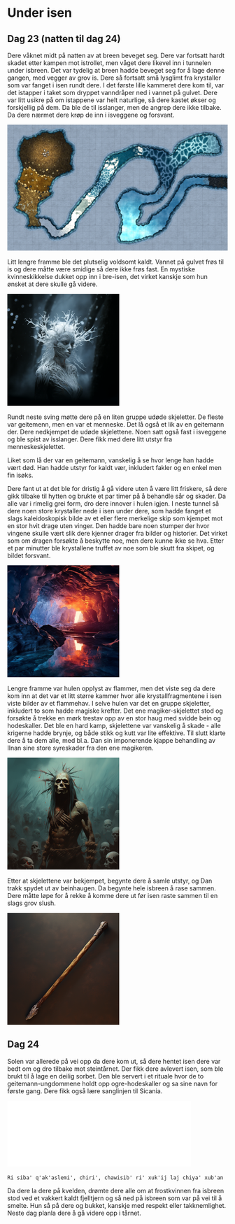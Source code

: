 # Under isen

## Dag 23 (natten til dag 24)

Dere våknet midt på natten av at breen beveget seg. Dere var fortsatt hardt skadet etter kampen mot istrollet, men våget dere likevel inn i tunnelen under isbreen. 
Det var tydelig at breen hadde beveget seg for å lage denne gangen, med vegger av grov is. Dere så fortsatt små lysglimt fra krystaller som var fanget i isen rundt dere.
I det første lille kammeret dere kom til, var det istapper i taket som dryppet vanndråper ned i vannet på gulvet. Dere var litt usikre på om istappene var
helt naturlige, så dere kastet økser og forskjellig på dem. Da ble de til isslanger, men de angrep dere ikke tilbake. Da dere nærmet dere krøp de inn i isveggene
og forsvant.

<img src="images/ice_tunnels_mini.png" alt="Tunneler under isbreen"/>

Litt lengre framme ble det plutselig voldsomt kaldt. Vannet på gulvet frøs til is og dere måtte være smidige så dere ikke frøs fast. En mystiske kvinneskikkelse
dukket opp inn i bre-isen, det virket kanskje som hun ønsket at dere skulle gå videre. 

<img src="images/frost_mini.png" alt="Frostdamen"/>

Rundt neste sving møtte dere på en liten gruppe udøde skjeletter. De fleste
var geitemenn, men en var et menneske. Det lå også et lik av en geitemann der. Dere nedkjempet de udøde skjelettene. Noen satt også fast i isveggene og ble
spist av isslanger. Dere fikk med dere litt utstyr fra menneskeskjelettet. 

Liket som lå der var en geitemann, vanskelig å se hvor lenge han hadde vært død. Han hadde utstyr for kaldt vær, inkludert fakler og en enkel men fin isøks. 

Dere fant ut at det ble for dristig å gå videre uten å være litt friskere, så dere gikk tilbake til hytten og brukte et par timer på å behandle sår og skader.
Da alle var i rimelig grei form, dro dere innover i hulen igjen. I neste tunnel så dere noen store krystaller nede i isen under dere, som hadde fanget et slags
kaleidoskopisk bilde av et eller flere merkelige skip som kjempet mot en stor hvit drage uten vinger. Den hadde bare noen stumper der hvor vingene skulle vært
slik dere kjenner drager fra bilder og historier. Det virket som om dragen forsøkte å beskytte noe, men dere kunne ikke se hva. Etter et par minutter ble krystallene
truffet av noe som ble skutt fra skipet, og bildet forsvant.

<img src="images/fire_ice_cave_mini.png" alt="Ild i hulen lengre framme"/>

Lengre framme var hulen opplyst av flammer, men det viste seg da dere kom inn at det var et litt større kammer hvor alle krystallfragmentene i isen viste
bilder av et flammehav. I selve hulen var det en gruppe skjeletter, inkludert to som hadde magiske krefter. Det ene magiker-skjelettet stod og forsøkte å trekke en
mørk trestav opp av en stor haug med svidde bein og hodeskaller. Det ble en hard kamp, skjelettene var vanskelig å skade - alle krigerne hadde brynje, og
både stikk og kutt var lite effektive. Til slutt klarte dere å ta dem alle, med bl.a. Dan sin imponerende kjappe behandling av Ilnan sine store syreskader fra
den ene magikeren.

<img src="images/necro_undead_mini.png" alt="Udød nekroprest"/>

Etter at skjelettene var bekjempet, begynte dere å samle utstyr, og Dan trakk spydet ut av beinhaugen. Da begynte hele isbreen å rase sammen. Dere måtte løpe
for å rekke å komme dere ut før isen raste sammen til en slags grov slush. 

<img src="images/spear_mini.png" alt="Spydet"/>

## Dag 24

Solen var allerede på vei opp da dere kom ut, så dere hentet isen dere var bedt om og dro tilbake mot steintårnet. Der fikk dere avlevert isen, som ble brukt
til å lage en deilig sorbet. Den ble servert i et rituale hvor de to geitemann-ungdommene holdt opp ogre-hodeskaller og sa sine navn for første gang. Dere
fikk også lære sanglinjen til Sicania. 

<iframe width="420" src="video/song-05.mp4" frameborder="0">&nbsp;</iframe>

    Ri siba' q'ak'aslemi', chiri', chawisib' ri' xuk'ij laj chiya' xub'an

Da dere la dere på kvelden, drømte dere alle om at frostkvinnen fra isbreen stod ved et vakkert kaldt fjelltjern og 
så ned på isbreen som var på vei til å smelte. Hun så på dere og bukket, kanskje med respekt eller takknemlighet. Neste dag planla dere å gå videre opp i tårnet.

